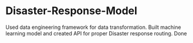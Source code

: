 # Disaster-Response-Model
Used data engineering framework for data transformation. Built machine learning model and created API for proper Disaster response routing. Done
